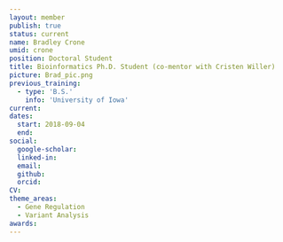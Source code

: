 ```yaml
---
layout: member
publish: true
status: current
name: Bradley Crone
umid: crone
position: Doctoral Student
title: Bioinformatics Ph.D. Student (co-mentor with Cristen Willer)
picture: Brad_pic.png
previous_training:
  - type: 'B.S.'
    info: 'University of Iowa'
current:
dates:
  start: 2018-09-04
  end:
social: 
  google-scholar: 
  linked-in: 
  email: 
  github:
  orcid:
CV: 
theme_areas:
  - Gene Regulation
  - Variant Analysis
awards:
---
```

